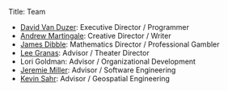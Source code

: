 Title: Team

* [David Van Duzer](https://twitter.com/dvanduzer): Executive Director / Programmer
* [Andrew Martingale](https://twitter.com/provinghuman): Creative Director / Writer
* [James Dibble](http://math.rutgers.edu/~jdibble/): Mathematics Director / Professional Gambler
* [Lee Granas](https://plus.google.com/101148274403552015855/about): Advisor / Theater Director
* Lori Goldman: Advisor / Organizational Development
* [Jeremie Miller](http://telehash.org): Advisor / Software Engineering
* [Kevin Sahr](http://discreteglobalgrids.org): Advisor / Geospatial Engineering
